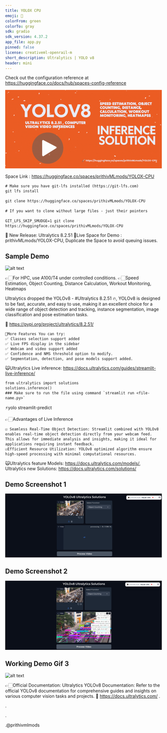 ```yaml
---
title: YOLOX CPU
emoji: 🍺
colorFrom: green
colorTo: gray
sdk: gradio
sdk_version: 4.37.2
app_file: app.py
pinned: false
license: creativeml-openrail-m
short_description: Ultralytics | YOLO v8
header: mini
---
```


Check out the configuration reference at https://huggingface.co/docs/hub/spaces-config-reference

![alt text](docs/ui.gif)

Space Link : https://huggingface.co/spaces/prithivMLmods/YOLOX-CPU
    
    # Make sure you have git-lfs installed (https://git-lfs.com)
    git lfs install
    
    git clone https://huggingface.co/spaces/prithivMLmods/YOLOX-CPU
    
    # If you want to clone without large files - just their pointers
    
    GIT_LFS_SKIP_SMUDGE=1 git clone https://huggingface.co/spaces/prithivMLmods/YOLOX-CPU

🚨 New Release: Ultralytics 8.2.51
🍺Live Space for Demo : prithivMLmods/YOLOX-CPU, Duplicate the Space to avoid queuing issues.

## Sample Demo 
![alt text](docs/YOLO.gif)

👉🏻For HPC, use A100/T4 under controlled conditions.
👉🏻Speed Estimation, Object Counting, Distance Calculation, Workout Monitoring, Heatmaps

Ultralytics dropped the YOLOv8 - #Ultralytics 8.2.51 🔥, YOLOv8 is designed to be fast, accurate, and easy to use, making it an excellent choice for a wide range of object detection and tracking, instance segmentation, image classification and pose estimation tasks.

🔗 https://pypi.org/project/ultralytics/8.2.51/

    🚀More Features You can try:
    ✅ Classes selection support added
    ✅ Live FPS display in the sidebar
    ✅ Webcam and video support added
    ✅ Confidence and NMS threshold option to modify.
    ✅ Segmentation, detection, and pose models support added.

🙀Ultralytics Live inference: https://docs.ultralytics.com/guides/streamlit-live-inference/

    from ultralytics import solutions
    solutions.inference()
    ### Make sure to run the file using command `streamlit run <file-name.py>`

⚡yolo streamlit-predict

👉🏻Advantages of Live Inference

    ☑️ Seamless Real-Time Object Detection: Streamlit combined with YOLOv8 enables real-time object detection directly from your webcam feed. This allows for immediate analysis and insights, making it ideal for applications requiring instant feedback.
    ☑️Efficient Resource Utilization: YOLOv8 optimized algorithm ensure high-speed processing with minimal computational resources.
    
🙀Ultralytics feature Models: https://docs.ultralytics.com/models/, Ultralytics new Solutions: https://docs.ultralytics.com/solutions/

## Demo Screenshot 1

![alt text](docs/ui3.png)

## Demo Screenshot 2

![alt text](docs/ui4.png)

## Working Demo Gif 3

![alt text](models/demo.gif)

👉🏻Official Documentation:
Ultralytics YOLOv8 Documentation: Refer to the official YOLOv8 documentation for comprehensive guides and insights on various computer vision tasks and projects. 🔗 https://docs.ultralytics.com/ .

.

.

.@prithivmlmods

